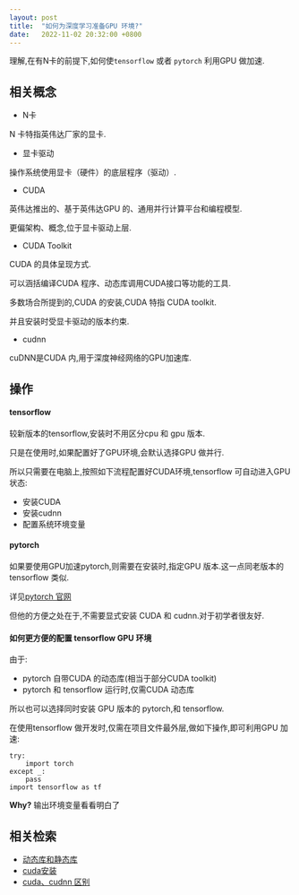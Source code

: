 ```yaml
---
layout: post
title:  "如何为深度学习准备GPU 环境?"
date:   2022-11-02 20:32:00 +0800
---
```


理解,在有N卡的前提下,如何使`tensorflow` 或者 `pytorch` 利用GPU 做加速.

## 相关概念

- N卡

N 卡特指英伟达厂家的显卡.

- 显卡驱动

操作系统使用显卡（硬件）的底层程序（驱动）.

- CUDA

英伟达推出的、基于英伟达GPU 的、通用并行计算平台和编程模型.

更偏架构、概念,位于显卡驱动上层.

- CUDA Toolkit

CUDA 的具体呈现方式.

可以涵括编译CUDA 程序、动态库调用CUDA接口等功能的工具.

多数场合所提到的,CUDA 的安装,CUDA 特指 CUDA toolkit.

并且安装时受显卡驱动的版本约束.

- cudnn

cuDNN是CUDA 内,用于深度神经网络的GPU加速库.

## 操作

#### tensorflow

较新版本的tensorflow,安装时不用区分cpu 和 gpu 版本.

只是在使用时,如果配置好了GPU环境,会默认选择GPU 做并行.

所以只需要在电脑上,按照如下流程配置好CUDA环境,tensorflow 可自动进入GPU 状态:

- 安装CUDA
- 安装cudnn
- 配置系统环境变量

#### pytorch

如果要使用GPU加速pytorch,则需要在安装时,指定GPU 版本.这一点同老版本的tensorflow 类似.

详见[pytorch 官网](https://pytorch.org/get-started/locally/)

但他的方便之处在于,不需要显式安装 CUDA 和 cudnn.对于初学者很友好.

#### 如何更方便的配置 tensorflow GPU 环境

由于:

- pytorch 自带CUDA 的动态库(相当于部分CUDA toolkit)
- pytorch 和 tensorflow 运行时,仅需CUDA 动态库

所以也可以选择同时安装 GPU 版本的 pytorch,和 tensorflow.

在使用tensorflow 做开发时,仅需在项目文件最外层,做如下操作,即可利用GPU 加速:

```
try:
    import torch
except _:
    pass
import tensorflow as tf
```

**Why?** 输出环境变量看看明白了

## 相关检索

- [动态库和静态库](https://cn.bing.com/search?q=%E5%8A%A8%E6%80%81%E5%BA%93+%E9%9D%99%E6%80%81%E5%BA%93&qs=n&form=QBRE&sp=-1&pq=%E5%8A%A8%E6%80%81%E5%BA%93+j&sc=10-5&sk=&cvid=E18652CF2D6A4CFEB9991C78556CA726&ghsh=0&ghacc=0&ghpl=)
- [cuda安装](https://cn.bing.com/search?q=cuda%E5%AE%89%E8%A3%85&cvid=d6b2f51b1e1e4021822b8a83a1ae00f4&aqs=edge..69i57j0l8.262j0j1&FORM=ANAB01&PC=U531)
- [cuda、cudnn 区别](https://cn.bing.com/search?q=cuda+cudnn+%E5%8C%BA%E5%88%AB&qs=n&form=QBRE&sp=-1&pq=cuda+cudnn+qu%27bie&sc=0-17&sk=&cvid=A3B63060D7FB4AB88FB24C1FCDB96CBD&ghsh=0&ghacc=0&ghpl=)
